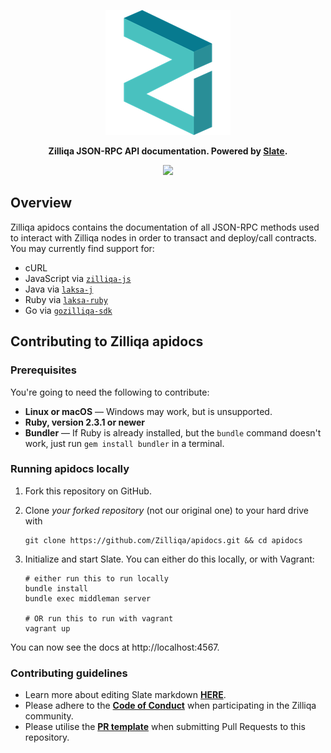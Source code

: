 <p align="center">
    <a href="https://github.com/Zilliqa/Zilliqa" target="_blank"><img src="https://github.com/Zilliqa/Zilliqa/blob/master/img/zilliqa-logo-color.png" width="200" height="200"></a>
</p>

<p align="center"><b>Zilliqa JSON-RPC API documentation. Powered by <a href="https://github.com/lord/slate" target="_blank">Slate</a>.</b></p>
<p align="center"><a href="https://discord.gg/XMRE9tt" target="_blank"><img src="https://img.shields.io/discord/370992535725932544.svg" /></a></p>

## Overview

Zilliqa apidocs contains the documentation of all JSON-RPC methods used to interact with Zilliqa nodes in order to transact and deploy/call contracts. You may currently find support for:

- cURL
- JavaScript via [`zilliqa-js`](https://github.com/Zilliqa/Zilliqa-JavaScript-Library)
- Java via [`laksa-j`](https://github.com/FireStack-Lab/LaksaJ)
- Ruby via [`laksa-ruby`](https://github.com/FireStack-Lab/LaksaRuby)
- Go via [`gozilliqa-sdk`](https://github.com/Zilliqa/gozilliqa-sdk.git)

## Contributing to Zilliqa apidocs

### Prerequisites

You're going to need the following to contribute:

- **Linux or macOS** — Windows may work, but is unsupported.
- **Ruby, version 2.3.1 or newer**
- **Bundler** — If Ruby is already installed, but the `bundle` command doesn't work, just run `gem install bundler` in a terminal.

### Running apidocs locally

1. Fork this repository on GitHub.
2. Clone _your forked repository_ (not our original one) to your hard drive with
   ```shell
   git clone https://github.com/Zilliqa/apidocs.git && cd apidocs
   ```
3. Initialize and start Slate. You can either do this locally, or with Vagrant:

   ```shell
   # either run this to run locally
   bundle install
   bundle exec middleman server

   # OR run this to run with vagrant
   vagrant up
   ```

You can now see the docs at http://localhost:4567.

### Contributing guidelines

- Learn more about editing Slate markdown [**HERE**](https://github.com/lord/slate/wiki/Markdown-Syntax).
- Please adhere to the [**Code of Conduct**](./CODE_OF_CONDUCT.md) when participating in the Zilliqa community.
- Please utilise the [**PR template**](./.github/PULL_REQUEST_TEMPLATE.md) when submitting Pull Requests to this repository.
